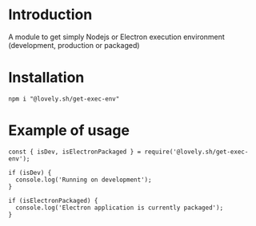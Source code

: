 # Introduction

A module to get simply Nodejs or Electron execution environment (development, production or packaged)

# Installation

```
npm i "@lovely.sh/get-exec-env"
```

# Example of usage

```
const { isDev, isElectronPackaged } = require('@lovely.sh/get-exec-env');

if (isDev) {
  console.log('Running on development');
}

if (isElectronPackaged) {
  console.log('Electron application is currently packaged');
}
```

